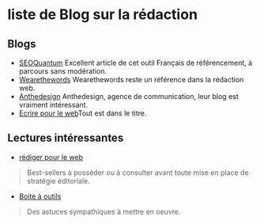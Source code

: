 # liste de Blog sur la rédaction

## Blogs
- [SEOQuantum](https://www.seoquantum.com/billet/redaction-web-regles) Excellent article de cet outil Français de référencement, à parcours sans modération. 
- [Wearethewords](https://www.wearethewords.com/dossier-ecriture-web-fondamentaux-bonnes-pratiques/) Wearethewords reste un référence dans la rédaction web.
- [Anthedesign](https://www.anthedesign.fr/redaction-web/ecriture-web/) Anthedesign, agence de communication, leur blog est vraiment intéressant. 
- [Ecrire pour le web](https://www.ecrirepourleweb.com/dossiers/guide-ultime-de-lecriture-web/)Tout est dans le titre.
## Lectures intéressantes
- [rédiger pour le web](https://www.amazon.fr/Bien-rédiger-pour-Web-référencement-ebook/dp/B073GC432J/ref=sr_1_1?dchild=1&keywords=rediger+pour+le+web&qid=1590659310&sr=8-1)
>Best-sellers à posséder ou à consulter avant toute mise en place de stratégie éditoriale.
- [Boite à outils](https://www.amazon.fr/boîte-outils-Ecrire-Boîte-Outils-ebook/dp/B07R5TGM1K/ref=sr_1_2?dchild=1&keywords=rediger+pour+le+web&qid=1590659310&sr=8-2)
 >Des astuces sympathiques à mettre en oeuvre. 
